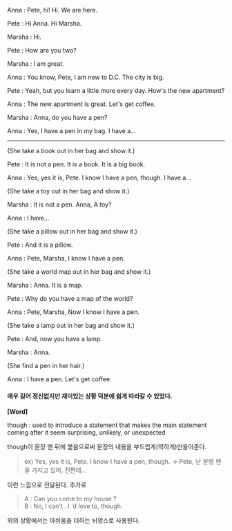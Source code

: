 
Anna : Pete, hi! Hi. We are here.

Pete : Hi Anna. Hi Marsha.

Marsha : Hi.

Pete : How are you two?

Marsha : I am great.

Anna : You know, Pete, I am new to D.C. The city is big. 

Pete : Yeah, but you learn a little more every day. How's the new apartment?

Anna : The new apartment is great. Let's get coffee.

Marsha : Anna, do you have a pen?

Anna : Yes, I have a pen in my bag. I have a...

---

(She take a book out in her bag and show it.)

Pete : It is not a pen. It is a book. It is a big book.

Anna : Yes, yes it is, Pete. I know I have a pen, though. I have a...

(She take a toy out in her bag and show it.)

Marsha : It is not a pen. Anna, A toy?

Anna : I have...

(She take a pillow out in her bag and show it.)

Pete : And it is a pillow.

Anna : Pete, Marsha, I know I have a pen.

(She take a world map out in her bag and show it.)

Marsha : Anna. It is a map.

Pete : Why do you have a map of the world?

Anna : Pete, Marsha, Now I know I have a pen.

(She take a lamp out in her bag and show it.)

Pete : And, now you have a lamp.

Marsha : Anna.

(She find a pen in her hair.)

Anna : I have a pen. Let's get coffee.


#### 매우 길어 정신없지만 재미있는 상황 덕분에 쉽게 따라갈 수 있었다. 

**[Word]**

though : used to introduce a statement that makes the main statement coming after it seem surprising, unlikely, or unexpected

though이 문장 맨 뒤에 붙음으로써 문장의 내용을 부드럽게(약하게)만들어준다.

>ex) Yes, yes it is, Pete. I know I have a pen, though. -> Pete, 난 분명 펜을 가지고 있어. 진짠데...

이런 느낌으로 전달된다. 추가로

>A : Can you come to my house ?  
B : No, I can't . I 'd love to, though.  

위의 상황에서는 아쉬움을 더하는 뉘양스로 사용된다.
